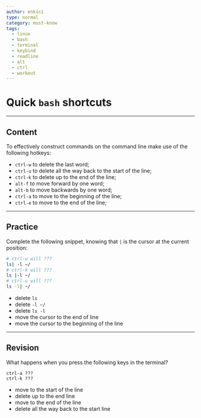 ```yaml
---
author: enkici
type: normal
category: must-know
tags:
  - linux
  - bash
  - terminal
  - keybind
  - readline
  - alt
  - ctrl
  - workout
---
```


# Quick `bash` shortcuts


---

## Content

To effectively construct commands on the command line make use of the following hotkeys:

* `ctrl-w` to delete the last word;
* `ctrl-u` to delete all the way back to the start of the line;
* `ctrl-k` to delete up to the end of the line;
* `alt-f` to move forward by one word;
* `alt-b` to move backwards by one word;
* `ctrl-a` to move to the beginning of the line;
* `ctrl-e` to move to the end of the line;


---

## Practice

Complete the following snippet, knowing that `|` is the cursor at the current position:

```bash
# ctrl-w will ???
ls| -l ~/
# ctrl-k will ???
ls |-l ~/
# ctrl-u will ???
ls -l| ~/
```

* delete `ls`
* delete `-l ~/`
* delete `ls -l`
* move the cursor to the end of line
* move the cursor to the beginning of the line


---

## Revision

What happens when you press the following keys in the terminal?

    ctrl-a ???
    ctrl-k ???

* move to the start of the line
* delete up to the end line
* move to the end of the line
* delete all the way back to the start line
